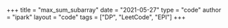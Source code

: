 +++
title = "max_sum_subarray"
date = "2021-05-27"
type = "code"
author = "ipark"
layout = "code"
tags = ["DP", "LeetCode", "EPI"]
+++

<script src="https://gist.github.com/ipark-CS/4ff26c99f349a1ecfdeb50a16b9a7fed.js"></script>
